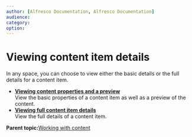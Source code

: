 ```yaml
---
author: [Alfresco Documentation, Alfresco Documentation]
audience: 
category: 
option: 
---
```


# Viewing content item details

In any space, you can choose to view either the basic details or the full details for a content item.

-   **[Viewing content properties and a preview](../tasks/tuh-content-details-partial.md)**  
View the basic properties of a content item as well as a preview of the content.
-   **[Viewing full content item details](../tasks/tuh-content-details-full.md)**  
View the full details of a content item.

**Parent topic:**[Working with content](../concepts/cuh-content.md)

